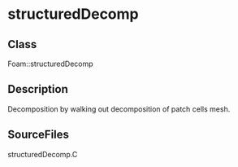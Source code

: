 # structuredDecomp 
## Class
Foam::structuredDecomp

## Description
Decomposition by walking out decomposition of patch cells mesh.

## SourceFiles
structuredDecomp.C

